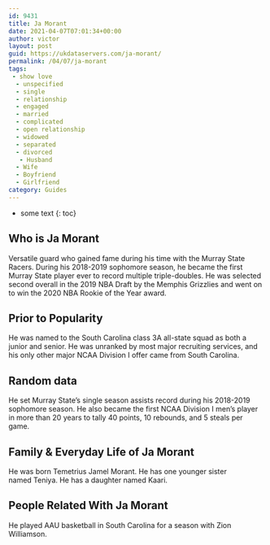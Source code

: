 ```yaml
---
id: 9431
title: Ja Morant
date: 2021-04-07T07:01:34+00:00
author: victor
layout: post
guid: https://ukdataservers.com/ja-morant/
permalink: /04/07/ja-morant
tags:
 - show love
  - unspecified
  - single
  - relationship
  - engaged
  - married
  - complicated
  - open relationship
  - widowed
  - separated
  - divorced
   - Husband
  - Wife
  - Boyfriend
  - Girlfriend
category: Guides
---
```


* some text
{: toc}


## Who is Ja Morant



Versatile guard who gained fame during his time with the Murray State Racers. During his 2018-2019 sophomore season, he became the first Murray State player ever to record multiple triple-doubles. He was selected second overall in the 2019 NBA Draft by the Memphis Grizzlies and went on to win the 2020 NBA Rookie of the Year award. 

                
                
                
## Prior to Popularity



He was named to the South Carolina class 3A all-state squad as both a junior and senior. He was unranked by most major recruiting services, and his only other major NCAA Division I offer came from South Carolina. 

                
                
                
## Random data



He set Murray State&#8217;s single season assists record during his 2018-2019 sophomore season. He also became the first NCAA Division I men&#8217;s player in more than 20 years to tally 40 points, 10 rebounds, and 5 steals per game.

                
                
                
## Family & Everyday Life of Ja Morant



He was born Temetrius Jamel Morant. He has one younger sister named Teniya. He has a daughter named Kaari. 

                
                
                
## People Related With Ja Morant



He played AAU basketball in South Carolina for a season with Zion Williamson. 

                
              
            
          
          
          